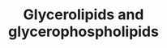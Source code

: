 ---
annotations:
- id: PW:0000354
  parent: classic metabolic pathway
  type: Pathway Ontology
  value: glycerophospholipid metabolic pathway
- id: PW:0001156
  parent: classic metabolic pathway
  type: Pathway Ontology
  value: glycerolipid metabolic pathway
authors:
- Eoinfahy
- Ryanmiller
- Egonw
- DeSl
- Eweitz
- Conroy lipids
communities:
- Lipids
description: This pathway is inspired by the Lipidmaps>Glycerolipids and Glycerophospholipids
  Pathways expended pathway display [https://lipidmaps.org/pathway/pathways_maps].
  Glycerolipids are composed of mono-, di-, and tri-substituted glycerols, which all
  function as energy storage.  Glycerophospholipids are also based on glycerol phospholipids,
  and serve as the main component of biological membranes.
last-edited: 2023-01-18
organisms:
- Mus musculus
redirect_from:
- /index.php/Pathway:WP4345
- /instance/WP4345
- /instance/WP4345_rr124739
revision: r124739
schema-jsonld:
- '@context': https://schema.org/
  '@id': https://wikipathways.github.io/pathways/WP4345.html
  '@type': Dataset
  creator:
    '@type': Organization
    name: WikiPathways
  description: This pathway is inspired by the Lipidmaps>Glycerolipids and Glycerophospholipids
    Pathways expended pathway display [https://lipidmaps.org/pathway/pathways_maps].
    Glycerolipids are composed of mono-, di-, and tri-substituted glycerols, which
    all function as energy storage.  Glycerophospholipids are also based on glycerol
    phospholipids, and serve as the main component of biological membranes.
  keywords:
  - 1-acyl-LPA
  - 1-acyl-LPC
  - 1-acyl-PE
  - 2-acyl-PA
  - Acyl-CoA
  - Agpat4
  - Agpat6
  - CDP-Choline
  - CDP-DAG
  - CDP-Etn
  - CL
  - Cdipt
  - Cds1
  - Chkb
  - Choline
  - Choline-P
  - Chpt1
  - CoA
  - CoA(16:0)
  - CoA(18:0)
  - CoA(20:0)
  - Crls1
  - DAG
  - Dgat1
  - Dgat2
  - Dgkz
  - Etn
  - Etn-P
  - Etnk1
  - Glycerol-3-P
  - Gpam
  - LPC
  - LPE
  - LPG
  - LPI
  - LPS
  - PA
  - PC
  - PE
  - PE-Me
  - PE-Me2
  - PG
  - PGP
  - PI
  - PPap2a
  - PS
  - Pcyt1a
  - Pcyt2
  - Pemt
  - Pisd
  - Pla2g1b
  - Pld1
  - Pnpla2
  - Pnpla3
  - Ptdss1
  - Ptdss2
  - TAG
  license: CC0
  name: Glycerolipids and glycerophospholipids
seo: CreativeWork
title: Glycerolipids and glycerophospholipids
wpid: WP4345
---